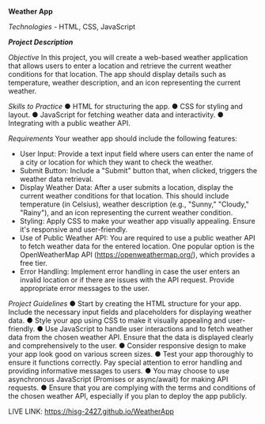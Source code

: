**Weather App**

*Technologies* - HTML, CSS, JavaScript

***Project Description***

*Objective* 
In this project, you will create a web-based weather application that allows users to
enter a location and retrieve the current weather conditions for that location. The app should
display details such as temperature, weather description, and an icon representing the current
weather.

*Skills to Practice*
● HTML for structuring the app.
● CSS for styling and layout.
● JavaScript for fetching weather data and interactivity.
● Integrating with a public weather API.

*Requirements*
Your weather app should include the following features:
- User Input: Provide a text input field where users can enter the name of a city or location
for which they want to check the weather.
- Submit Button: Include a "Submit" button that, when clicked, triggers the weather data
retrieval.
- Display Weather Data: After a user submits a location, display the current weather
conditions for that location. This should include temperature (in Celsius), weather
description (e.g., "Sunny," "Cloudy," "Rainy"), and an icon representing the current weather
condition.
- Styling: Apply CSS to make your weather app visually appealing. Ensure it's responsive
and user-friendly.
- Use of Public Weather API: You are required to use a public weather API to fetch weather
data for the entered location. One popular option is the OpenWeatherMap API
(https://openweathermap.org/), which provides a free tier.
- Error Handling: Implement error handling in case the user enters an invalid location or if
there are issues with the API request. Provide appropriate error messages to the user.

*Project Guidelines*
● Start by creating the HTML structure for your app. Include the necessary input fields and
placeholders for displaying weather data.
● Style your app using CSS to make it visually appealing and user-friendly.
● Use JavaScript to handle user interactions and to fetch weather data from the chosen
weather API. Ensure that the data is displayed clearly and comprehensively to the user.
● Consider responsive design to make your app look good on various screen sizes.
● Test your app thoroughly to ensure it functions correctly. Pay special attention to error
handling and providing informative messages to users.
● You may choose to use asynchronous JavaScript (Promises or async/await) for making API
requests.
● Ensure that you are complying with the terms and conditions of the chosen weather API,
especially if you plan to deploy the app publicly.

LIVE LINK: https://hisg-2427.github.io/WeatherApp
